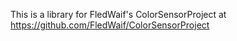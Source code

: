 This is a library for FledWaif's ColorSensorProject at https://github.com/FledWaif/ColorSensorProject
